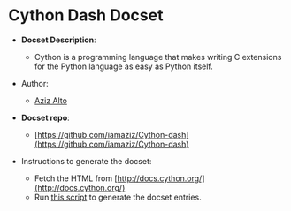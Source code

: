Cython Dash Docset
=======================

- __Docset Description__:
    - Cython is a programming language that makes writing C extensions for the Python language as easy as Python itself.

- Author:
    - [Aziz Alto](https://github.com/iamaziz)

- __Docset repo__:
    - [https://github.com/iamaziz/Cython-dash](https://github.com/iamaziz/Cython-dash)

- Instructions to generate the docset:
    - Fetch the HTML from [http://docs.cython.org/](http://docs.cython.org/)
    - Run [this script](https://github.com/iamaziz/Cython-dash/blob/master/Cython-to-dash.py) to generate the docset entries.